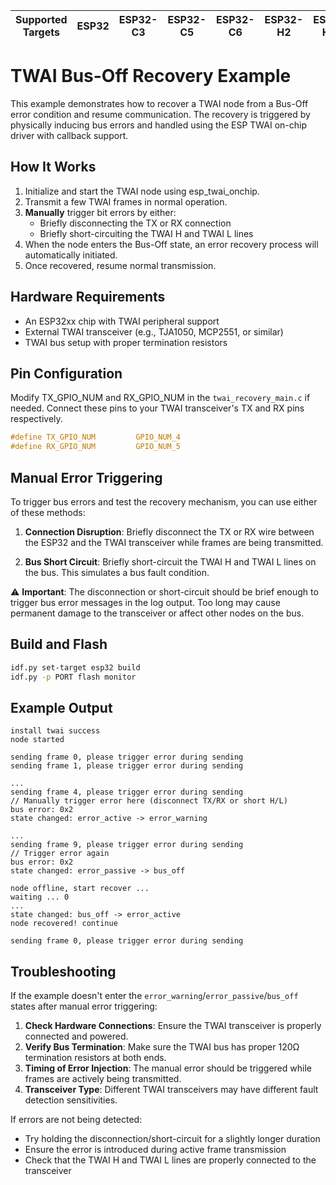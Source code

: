 | Supported Targets | ESP32 | ESP32-C3 | ESP32-C5 | ESP32-C6 | ESP32-H2 | ESP32-H21 | ESP32-H4 | ESP32-P4 | ESP32-S2 | ESP32-S3 |
| ----------------- | ----- | -------- | -------- | -------- | -------- | --------- | -------- | -------- | -------- | -------- |

# TWAI Bus-Off Recovery Example
This example demonstrates how to recover a TWAI node from a Bus-Off error condition and resume communication. The recovery is triggered by physically inducing bus errors and handled using the ESP TWAI on-chip driver with callback support.

## How It Works
1. Initialize and start the TWAI node using esp_twai_onchip.
2. Transmit a few TWAI frames in normal operation.
3. **Manually** trigger bit errors by either:
   - Briefly disconnecting the TX or RX connection
   - Briefly short-circuiting the TWAI H and TWAI L lines
4. When the node enters the Bus-Off state, an error recovery process will automatically initiated.
5. Once recovered, resume normal transmission.

## Hardware Requirements
- An ESP32xx chip with TWAI peripheral support
- External TWAI transceiver (e.g., TJA1050, MCP2551, or similar)
- TWAI bus setup with proper termination resistors

## Pin Configuration
Modify TX_GPIO_NUM and RX_GPIO_NUM in the `twai_recovery_main.c` if needed. Connect these pins to your TWAI transceiver's TX and RX pins respectively.
```c
#define TX_GPIO_NUM         GPIO_NUM_4
#define RX_GPIO_NUM         GPIO_NUM_5
```

## Manual Error Triggering
To trigger bus errors and test the recovery mechanism, you can use either of these methods:

1. **Connection Disruption**: Briefly disconnect the TX or RX wire between the ESP32 and the TWAI transceiver while frames are being transmitted.

2. **Bus Short Circuit**: Briefly short-circuit the TWAI H and TWAI L lines on the bus. This simulates a bus fault condition.

⚠️ **Important**: The disconnection or short-circuit should be brief enough to trigger bus error messages in the log output. Too long may cause permanent damage to the transceiver or affect other nodes on the bus.

## Build and Flash
```sh
idf.py set-target esp32 build
idf.py -p PORT flash monitor
```

## Example Output
```
install twai success
node started

sending frame 0, please trigger error during sending
sending frame 1, please trigger error during sending

...
sending frame 4, please trigger error during sending
// Manually trigger error here (disconnect TX/RX or short H/L)
bus error: 0x2
state changed: error_active -> error_warning

...
sending frame 9, please trigger error during sending
// Trigger error again
bus error: 0x2
state changed: error_passive -> bus_off

node offline, start recover ...
waiting ... 0
...
state changed: bus_off -> error_active
node recovered! continue

sending frame 0, please trigger error during sending
```

## Troubleshooting

If the example doesn't enter the `error_warning`/`error_passive`/`bus_off` states after manual error triggering:

1. **Check Hardware Connections**: Ensure the TWAI transceiver is properly connected and powered.
2. **Verify Bus Termination**: Make sure the TWAI bus has proper 120Ω termination resistors at both ends.
3. **Timing of Error Injection**: The manual error should be triggered while frames are actively being transmitted.
4. **Transceiver Type**: Different TWAI transceivers may have different fault detection sensitivities.

If errors are not being detected:
- Try holding the disconnection/short-circuit for a slightly longer duration
- Ensure the error is introduced during active frame transmission
- Check that the TWAI H and TWAI L lines are properly connected to the transceiver
